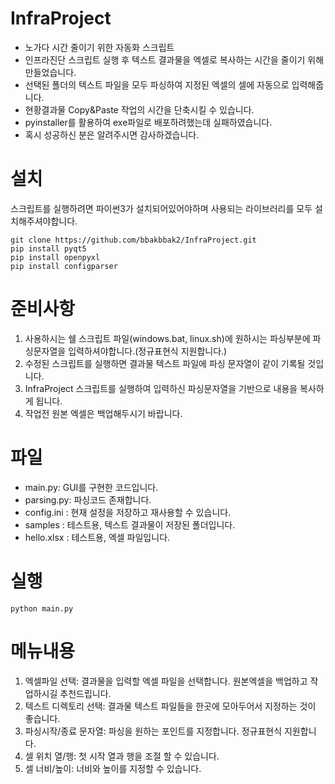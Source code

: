 # InfraProject
- 노가다 시간 줄이기 위한 자동화 스크립트
- 인프라진단 스크립트 실행 후 텍스트 결과물을 엑셀로 복사하는 시간을 줄이기 위해 만들었습니다.
- 선택된 폴더의 텍스트 파일을 모두 파싱하여 지정된 엑셀의 셀에 자동으로 입력해줍니다.
- 현황결과물 Copy&Paste 작업의 시간을 단축시킬 수 있습니다.
- pyinstaller를 활용하여 exe파일로 배포하려했는데 실패하였습니다.
- 혹시 성공하신 분은 알려주시면 감사하겠습니다.

# 설치
스크립트를 실행하려면 파이썬3가 설치되어있어야하며 사용되는 라이브러리를 모두 설치해주셔야합니다.

```
git clone https://github.com/bbakbbak2/InfraProject.git
pip install pyqt5
pip install openpyxl
pip install configparser
```

# 준비사항
1. 사용하시는 쉘 스크립트 파일(windows.bat, linux.sh)에 원하시는 파싱부분에 파싱문자열을 입력하셔야합니다.(정규표현식 지원합니다.)
2. 수정된 스크립트를 실행하면 결과물 텍스트 파일에 파싱 문자열이 같이 기록될 것입니다.
3. InfraProject 스크립트를 실행하여 입력하신 파싱문자열을 기반으로 내용을 복사하게 됩니다. 
4. 작업전 원본 엑셀은 백업해두시기 바랍니다.

# 파일
- main.py: GUI를 구현한 코드입니다.
- parsing.py: 파싱코드 존재합니다.
- config.ini : 현재 설정을 저장하고 재사용할 수 있습니다.
- samples : 테스트용, 텍스트 결과물이 저장된 폴더입니다.
- hello.xlsx : 테스트용, 엑셀 파일입니다.

# 실행
```
python main.py
```

# 메뉴내용
1. 엑셀파일 선택: 결과물을 입력할 엑셀 파일을 선택합니다. 원본엑셀을 백업하고 작업하시길 추천드립니다.
2. 텍스트 디렉토리 선택: 결과물 텍스트 파일들을 한곳에 모아두어서 지정하는 것이 좋습니다.
3. 파싱시작/종료 문자열: 파싱을 원하는 포인트를 지정합니다. 정규표현식 지원합니다.
4. 셀 위치 열/행: 첫 시작 열과 행을 조절 할 수 있습니다.
5. 셀 너비/높이: 너비와 높이를 지정할 수 있습니다.
